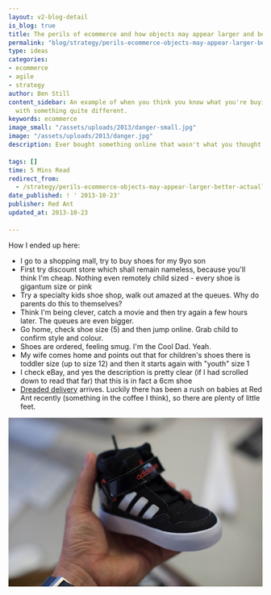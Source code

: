 ```yaml
---
layout: v2-blog-detail
is_blog: true
title: The perils of ecommerce and how objects may appear larger and better
permalink: "blog/strategy/perils-ecommerce-objects-may-appear-larger-better-actually/"
type: ideas
categories:
- ecommerce
- agile
- strategy
author: Ben Still
content_sidebar: An example of when you think you know what you're buying, but end up
  with something quite different.
keywords: ecommerce
image_small: "/assets/uploads/2013/danger-small.jpg"
image: "/assets/uploads/2013/danger.jpg"
description: Ever bought something online that wasn't what you thought it was?

tags: []
time: 5 Mins Read
redirect_from:
  - /strategy/perils-ecommerce-objects-may-appear-larger-better-actually/
date_published: ! ' 2013-10-23'
publisher: Red Ant
updated_at: 2013-10-23

---
```

How I ended up here:

- I go to a shopping mall, try to buy shoes for my 9yo son
- First try discount store which shall remain nameless, because you'll think I'm cheap. Nothing even remotely child sized - every shoe is gigantum size or pink
- Try a specialty kids shoe shop, walk out amazed at the queues. Why do parents do this to themselves?
- Think I'm being clever, catch a movie and then try again a few hours later. The queues are even bigger.
- Go home, check shoe size (5) and then jump online. Grab child to confirm style and colour.
- Shoes are ordered, feeling smug. I'm the Cool Dad. Yeah.
- My wife comes home and points out that for children's shoes there is toddler size (up to size 12) and then it starts again with "youth" size 1
- I check eBay, and yes the description is pretty clear (if I had scrolled down to read that far) that this is in fact a 6cm shoe
- [Dreaded delivery](http://www.benchfly.com/blog/caution-objects-may-appear-larger-than-they-really-are/) arrives. Luckily there has been a rush on babies at Red Ant recently (something in the coffee I think), so there are plenty of little feet.

![](/assets/uploads/2013/danger.jpg)
